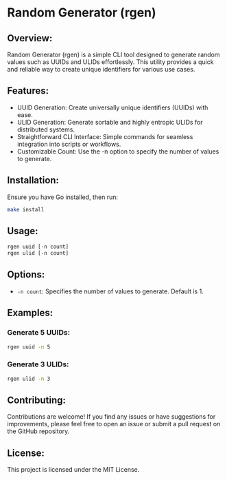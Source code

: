# Random Generator (rgen)

## Overview:
Random Generator (rgen) is a simple CLI tool designed to generate random values such as UUIDs and ULIDs effortlessly. This utility provides a quick and reliable way to create unique identifiers for various use cases.

## Features:
* UUID Generation: Create universally unique identifiers (UUIDs) with ease.
* ULID Generation: Generate sortable and highly entropic ULIDs for distributed systems.
* Straightforward CLI Interface: Simple commands for seamless integration into scripts or workflows.
* Customizable Count: Use the -n option to specify the number of values to generate.

## Installation:
Ensure you have Go installed, then run:

```sh
make install
```

## Usage:
```sh
rgen uuid [-n count]
rgen ulid [-n count]
```

## Options:
* `-n count`: Specifies the number of values to generate. Default is 1.

## Examples:

### Generate 5 UUIDs:
```sh
rgen uuid -n 5
```

### Generate 3 ULIDs:
```sh
rgen ulid -n 3
```

## Contributing:
Contributions are welcome! If you find any issues or have suggestions for improvements, please feel free to open an issue or submit a pull request on the GitHub repository.

## License:
This project is licensed under the MIT License.